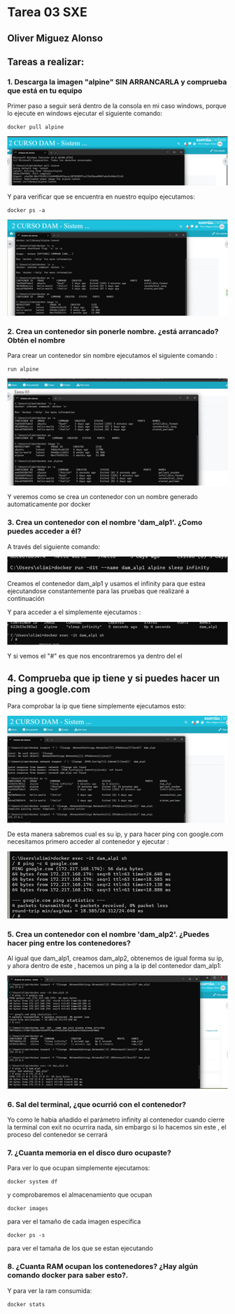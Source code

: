 # Tarea 03 SXE
## Oliver Miguez Alonso

## Tareas a realizar: 
### 1. Descarga la imagen "alpine" SIN ARRANCARLA y comprueba que está en tu equipo
Primer paso a seguir será dentro de la consola en mi caso windows, porque lo ejecute en windows ejecutar el siguiente comando:
  
    docker pull alpine
  
![Imagen1](https://github.com/oliver-miguez/Tarea-03-SXE-Oliver-Miguez-Alonso/blob/main/1.png)

Y para verificar que se encuentra en nuestro equipo ejecutamos:

    docker ps -a
    
![Imagen2](https://github.com/oliver-miguez/Tarea-03-SXE-Oliver-Miguez-Alonso/blob/main/2.png)


### 2. Crea un contenedor sin ponerle nombre. ¿está arrancado? Obtén el nombre
Para crear un contenedor sin nombre ejecutamos el siguiente comando : 

    run alpine
  
![Imagen3](https://github.com/oliver-miguez/Tarea-03-SXE-Oliver-Miguez-Alonso/blob/main/3.png)

Y veremos como se crea un contenedor con un nombre generado automaticamente por docker

### 3. Crea un contenedor con el nombre 'dam_alp1'. ¿Como puedes acceder a él?

A través del siguiente comando: 

![Imagen4](https://github.com/oliver-miguez/Tarea-03-SXE-Oliver-Miguez-Alonso/blob/main/4.png)

Creamos el contenedor dam_alp1 y usamos el infinity para que estea ejecutandose constantemente para las pruebas que realizaré a continuación

Y para acceder a el simplemente ejecutamos : 

![Imagen5](https://github.com/oliver-miguez/Tarea-03-SXE-Oliver-Miguez-Alonso/blob/main/5.png)

Y si vemos el "#" es que nos encontraremos ya dentro del el

## 4. Comprueba que ip tiene y si puedes hacer un ping a google.com

Para comprobar la ip que tiene simplemente ejecutamos esto:

![Imagen5](https://github.com/oliver-miguez/Tarea-03-SXE-Oliver-Miguez-Alonso/blob/main/6.png)

De esta manera sabremos cual es su ip, y para hacer ping  con google.com necesitamos primero acceder al contenedor y ejecutar : 

![Imagen6](https://github.com/oliver-miguez/Tarea-03-SXE-Oliver-Miguez-Alonso/blob/main/7.png)

### 5. Crea un contenedor con el nombre 'dam_alp2'. ¿Puedes hacer ping entre los contenedores?

Al igual que dam_alp1, creamos dam_alp2, obtenemos de igual forma su ip, y ahora dentro de este , hacemos un ping a la ip del contenedor dam_alp1:

![Imagen 7](https://github.com/oliver-miguez/Tarea-03-SXE-Oliver-Miguez-Alonso/blob/main/8.png)

### 6. Sal del terminal, ¿que ocurrió con el contenedor?

Yo como le habia añadido el parámetro infinity al contenedor cuando cierre la terminal con exit no ocurrira nada, sin embargo si lo hacemos sin este , el proceso del contenedor se cerrará

### 7. ¿Cuanta memoria en el disco duro ocupaste?
Para ver lo que ocupan simplemente ejecutamos: 

    docker system df
  y comprobaremos el almacenamiento que ocupan
  
    docker images
  para ver el tamaño de cada imagen especifica

    docker ps -s
  para ver el tamaña de los que se estan ejecutando

### 8. ¿Cuanta RAM ocupan los contenedores? ¿Hay algún comando docker para saber esto?.

Y para ver la ram consumida:

    docker stats
